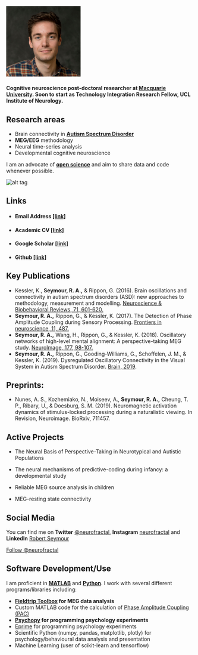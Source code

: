
<img src="./images/seymour.jpg" width="200">


#### Cognitive neuroscience post-doctoral researcher at **[Macquarie University](https://www.mq.edu.au/)**. Soon to start as Technology Integration Research Fellow, UCL Institute of Neurology. 

## Research areas
- Brain connectivity in **[Autism Spectrum Disorder](http://www.autism.org.uk/about/what-is.aspx)**
- **MEG/EEG** methodology
- Neural time-series analysis 
- Developmental cognitive neuroscience

I am an advocate of **[open science](https://elifesciences.org/content/5/e16800?utm_campaign=BMC40104U&utm_medium=BMCemail&utm_source=Teradata)** and aim to share data and code whenever possible.

![alt tag](http://i.imgur.com/P9dF0Vp.png)

## Links

* #### Email Address [[link]](mailto:robert.seymour@mq.edu.au)

* #### Academic CV [[link]](https://www.dropbox.com/s/spcpqdmt5wikiia/Copy%20of%20Robert%20Seymour%20CV%202018%20%202%20PAGE.docx%20%286%29.pdf?dl=0)

* #### Google Scholar [[link]](https://scholar.google.co.uk/citations?user=IAAhK00AAAAJ&hl=en) 

* #### Github [[link]](http://github.com/neurofractal)

## Key Publications

- Kessler, K., **Seymour, R. A.,** & Rippon, G. (2016). Brain oscillations and connectivity in autism spectrum disorders (ASD): new approaches to methodology, measurement and modelling. [Neuroscience & Biobehavioral Reviews, 71, 601-620.](https://doi.org/10.1016/j.neubiorev.2016.10.002) 
- **Seymour, R. A.,** Rippon, G., & Kessler, K. (2017). The Detection of Phase Amplitude Coupling during Sensory Processing. [Frontiers in neuroscience, 11, 487.](https://doi.org/10.3389/fnins.2017.00487)
- **Seymour, R. A.,** Wang, H., Rippon, G., & Kessler, K. (2018). Oscillatory networks of high-level mental alignment: A perspective-taking MEG study. [NeuroImage, 177, 98-107.](https://doi.org/10.1016/j.neuroimage.2018.05.016) 
- **Seymour, R. A.,** Rippon, G., Gooding-Williams, G., Schoffelen, J. M., & Kessler, K. (2019). Dysregulated Oscillatory Connectivity in the Visual System in Autism Spectrum Disorder. [Brain, 2019](https://doi.org/10.1093/brain/awz214).

## Preprints:
- Nunes, A. S., Kozhemiako, N., Moiseev, A., **Seymour, R. A.,** Cheung, T. P., Ribary, U., & Doesburg, S. M. (2019). Neuromagnetic activation dynamics of stimulus-locked processing during a naturalistic viewing. In Revision, Neuroimage. BioRxiv, 711457.


## Active Projects

  * The Neural Basis of Perspective-Taking in Neurotypical and Autistic Populations
  
  * The neural mechanisms of predictive-coding during infancy: a developmental study
  
  * Reliable MEG source analysis in children
  
  * MEG-resting state connectivity

## Social Media
  
 You can find me on **Twitter** [@neurofractal](https://twitter.com/neurofractal), **Instagram** [neurofractal](https://www.instagram.com/neurofractal/) and **LinkedIn** [Robert Seymour](https://www.linkedin.com/in/robert-seymour-9aba6580?trk=nav_responsive_tab_profile_pic)
  <dl>
  <a href="https://twitter.com/neurofractal" class="twitter-follow-button" data-show-count="false">Follow @neurofractal</a><script async src="//platform.twitter.com/widgets.js" charset="utf-8"></script>
  </dl>
  
## Software Development/Use

I am proficient in **[MATLAB](https://www.mathworks.com/products/matlab.html)** and **[Python](https://www.python.org/)**. I work with several different programs/libraries including:

* **[Fieldtrip Toolbox](http://www.fieldtriptoolbox.org/) for MEG data analysis**
* Custom MATLAB code for the calculation of [Phase Amplitude Coupling (PAC)](http://neurofractal.tumblr.com/post/137022821953/phase-amplitude-coupling-pac-a-mechanism-for)
* **[Psychopy](http://www.psychopy.org/) for programming psychology experiments**
* [Eprime](https://www.pstnet.com/eprime.cfm) for programming psychology experiments
* Scientific Python (numpy, pandas, matplotlib, plotly) for psychology/behavioural data analysis and presentation
* Machine Learning (user of scikit-learn and tensorflow)
